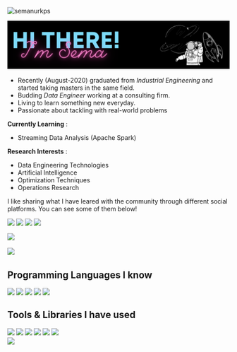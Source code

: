 <p align="left"> <img src="https://komarev.com/ghpvc/?username=semanurkps" alt="semanurkps" /> </p>

<img src= "https://github.com/semanurkps/semanurkps/blob/main/github.PNG" />

- Recently (August-2020) graduated from *Industrial Engineering* and started taking masters in the same field. 
- Budding *Data Engineer* working at a consulting firm. 
- Living to learn something new everyday. 
- Passionate about tackling with real-world problems

**Currently Learning** :
- Streaming Data Analysis (Apache Spark)

**Research Interests** : 
- Data Engineering Technologies
- Artificial Intelligence
- Optimization Techniques
- Operations Research

I like sharing what I have leared with the community through different social platforms. You can see some of them below!

[![](https://img.shields.io/badge/linkedin-%230077B5.svg?&style=flat&logo=linkedin&logoColor=white)](https://www.linkedin.com/in/semanurkapusizoglu/)
[![](https://img.shields.io/badge/Medium-%2312100E.svg?&style=flat&logo=medium&logoColor=white)](https://medium.com/@semanurkps)
[![](https://img.shields.io/badge/Data%20Science%20Earth-%2312100E.svg?&style=flat)](https://www.datasciencearth.com/author/semanurkps/)
[![](https://img.shields.io/badge/-Hackerrank-2EC866?style=flat&logo=HackerRank&logoColor=white)](https://www.hackerrank.com/semanurkps)
<!-- [![](https://img.shields.io/badge/Leetcode-%2312100E.svg?&style=flat&logo=leetcode&logoColor=white)](https://leetcode.com/semanurkps/) -->
[![](https://img.shields.io/badge/Kaggle-%2312100E.svg?&style=flat&logo=kaggle&logoColor=white)](https://www.kaggle.com/semanurkps)
<!-- [![](https://img.shields.io/badge/Hacker%20Earth-%2312100E.svg?&style=flat&logo=hackerearth&logoColor=white)](https://www.hackerearth.com/@semanurkps) -->
[![](https://img.shields.io/badge/Email-semanurkps%40gmail.com-blue)](mailto:semanurkps@gmail.com)

<h2> Programming Languages I know </h2>
<div>
<img src="https://img.shields.io/badge/python%20-%2314354C.svg?&style=flat&logo=python&logoColor=white"/>
<img src="https://img.shields.io/badge/c%23%20-%23239120.svg?&style=flat&logo=c-sharp&logoColor=white"/>
<img src="https://img.shields.io/badge/mysql-%2300f.svg?&style=flat&logo=mysql&logoColor=white" />
<img src ="https://img.shields.io/badge/sqlite-%2307405e.svg?&style=flat&logo=sqlite&logoColor=white"/>
<img src ="https://img.shields.io/badge/MS%20SQL%20Server-%2307405e.svg?&style=flat&logo=Microsoft-SQL-Server&logoColor=white"/>
 
</div>
  
<h2> Tools & Libraries I have used</h2>
<div>
  <img src="https://img.shields.io/badge/git%20-%23F05033.svg?&style=flat&logo=git&logoColor=white"/>
  <img src="https://img.shields.io/badge/Scikit%20learn-%2312100E.svg?&style=flat&logo=scikit-learn&logoColor=white"/>
  <img src="https://img.shields.io/badge/VMWARE-%2312100E.svg?&style=flat&logo=vmware&logoColor=white"/>
  <img src="https://img.shields.io/badge/pandas%20-%23150458.svg?&style=flat&logo=pandas&logoColor=white" />
  <img src="https://img.shields.io/badge/Numpy-%2312100E.svg?&style=flat&logo=numpy&logoColor=white" />
  <img src="https://img.shields.io/badge/PyTorch%20-%23EE4C2C.svg?&style=flat&logo=PyTorch&logoColor=white" />
  <!-- <img src="https://img.shields.io/badge/Tableau-%2312100E.svg?&style=flat&logo=tableau&logoColor=white"/> 
  <!-- <img src="https://img.shields.io/badge/Docker-%2312100E.svg?&style=flat&logo=docker&logoColor=white"/>
   <img src="https://img.shields.io/badge/Flutter-%2312100E.svg?&style=flat&logo=flutter&logoColor=white"/>
  <img src="https://img.shields.io/badge/Flask-%2312100E.svg?&style=flat&logo=flask&logoColor=white"/>
  <img src="https://img.shields.io/badge/Postgresql-%2312100E.svg?&style=flat&logo=postgresql&logoColor=white"/> -->
</div>
  
<img align='center' src="https://github-readme-stats.vercel.app/api?username=semanurkps&show_icons=true">
